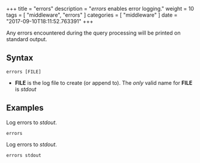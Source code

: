 +++
title = "errors"
description = "*errors* enables error logging."
weight = 10
tags = [ "middleware", "errors" ]
categories = [ "middleware" ]
date = "2017-09-10T18:11:52.763391"
+++

Any errors encountered during the query processing will be printed on standard output.

## Syntax

~~~
errors [FILE]
~~~

* **FILE** is the log file to create (or append to). The *only* valid name for **FILE** is *stdout*

## Examples

Log errors to *stdout*.

~~~
errors
~~~

Log errors to *stdout*.

~~~
errors stdout
~~~
